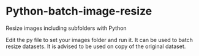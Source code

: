 # Python-batch-image-resize
Resize images including subfolders with Python

Edit the py file to set your images folder and run it.
It can be used to batch resize datasets. It is advised to be used on copy of the original dataset.
